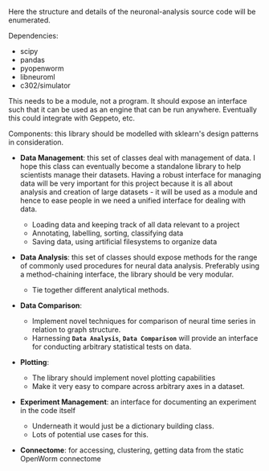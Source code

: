 Here the structure and details of the neuronal-analysis source code will be enumerated. 

Dependencies:

- scipy
- pandas
- pyopenworm
- libneuroml
- c302/simulator

This needs to be a module, not a program. It should expose an interface such that it can be used as an engine that can be run anywhere. Eventually this could integrate with Geppeto, etc. 

Components: this library should be modelled with sklearn's design patterns in consideration. 

- **Data Management**: this set of classes deal with management of data. I hope this class can eventually become a standalone library to help scientists manage their datasets. Having a robust interface for managing data will be very important for this project because it is all about analysis and creation of large datasets - it will be used as a module and hence to ease people in we need a unified interface for dealing with data. 
    - Loading data and keeping track of all data relevant to a project
    - Annotating, labelling, sorting, classifying data
    - Saving data, using artificial filesystems to organize data
- **Data Analysis**: this set of classes should expose methods for the range of commonly used procedures for neural data analysis. Preferably using a method-chaining interface, the library should be very modular.
    - Tie together different analytical methods. 

- **Data Comparison**: 
    - Implement novel techniques for comparison of neural time series in relation to graph structure. 
    - Harnessing **`Data Analysis`**, **`Data Comparison`** will provide an interface for conducting arbitrary statistical 
      tests on data. 
- **Plotting**: 
    - The library should implement novel plotting capabilities
    - Make it very easy to compare across arbitrary axes in a dataset.
- **Experiment Management**: an interface for documenting an experiment in the code itself
    - Underneath it would just be a dictionary building class. 
    - Lots of potential use cases for this.
- **Connectome**: for accessing, clustering, getting data from the static OpenWorm connectome
